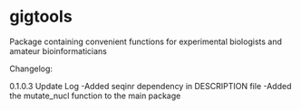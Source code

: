 # gigtools
Package containing convenient functions for experimental biologists and amateur bioinformaticians


Changelog:

0.1.0.3 Update Log
-Added seqinr dependency in DESCRIPTION file
-Added the mutate_nucl function to the main package
